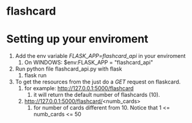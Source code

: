 # flashcard

# Setting up your enviroment
1. Add the env variable *FLASK_APP=flashcard_api* in your enviroment
	1. On WINDOWS: $env:FLASK_APP = "flashcard_api"
2. Run python file flashcard_api.py with flask
	1. flask run
3. To get the resources from the just do a *GET* request on flaskcard.
	1. for example: http://127.0.0.1:5000/flashcard
		1. it will return the default number of flashcards (10).
	2. http://127.0.0.1:5000/flashcard/<numb_cards>
		1. for number of cards different from 10. Notice that 1 <= numb_cards <= 50
